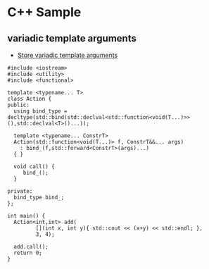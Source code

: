 # C++ Sample

## variadic template arguments
- [Store variadic template arguments](https://stackoverflow.com/questions/16868129/how-to-store-variadic-template-arguments)
```
#include <iostream>
#include <utility>
#include <functional>

template <typename... T>
class Action {
public:
  using bind_type = decltype(std::bind(std::declval<std::function<void(T...)>>(),std::declval<T>()...));

  template <typename... ConstrT>
  Action(std::function<void(T...)> f, ConstrT&&... args)
    : bind_(f,std::forward<ConstrT>(args)...)
  { }

  void call() {
     bind_(); 
  }

private:
  bind_type bind_;
};

int main() {
  Action<int,int> add(
         [](int x, int y){ std::cout << (x+y) << std::endl; },
         3, 4);

  add.call();
  return 0;
}
```
